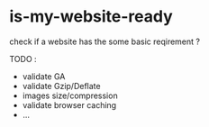 # is-my-website-ready
check if a website has the some basic reqirement ?

TODO :
- validate GA
- validate Gzip/Deflate
- images size/compression
- validate browser caching
- ...
